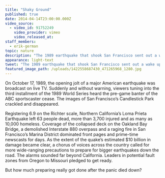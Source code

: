 ```yaml
---
title: "Shaky Ground"
published: true
date: 2014-04-14T23:00:00.000Z
video_source:
  - video_id: 91752249
    video_provider: vimeo
    video_released_at:
staff_members:
  - erik-german
topic: nature
description: "The 1989 earthquake that shook San Francisco sent out a wake up call that continues to echo across the country. "
appearance: light-text
tweet: "The 1989 earthquake that shook San Francisco sent out a wake up call. But how prepared is the U.S.?"
featured_image_path: /uploads/1422558687430_471265968_1280.jpg
---
```


On October 17, 1989, the opening jolt of a major American earthquake was broadcast on live TV. Suddenly and without warning, viewers tuning into the third installment of the 1989 World Series heard the pre-game banter of the ABC sportscaster cease. The images of San Francisco’s Candlestick Park crackled and disappeared.

Registering 6.9 on the Richter scale, Northern California’s Loma Prieta Earthquake left 63 people dead, more than 3,700 injured and as many as 10,000 homeless. Coverage of the collapsed deck on the Oakland Bay Bridge, a demolished Interstate 880 overpass and a raging fire in San Francisco’s Marina District dominated front pages and prime-time newscasts for days. As the extent of the quake’s estimated $10 billion in damage became clear, a chorus of voices across the country called for more wide-ranging precautions to prepare for bigger earthquakes down the road. The alarms sounded far beyond California. Leaders in potential fault zones from Oregon to Missouri pledged to get ready.

But how much preparing really got done after the panic died down?

